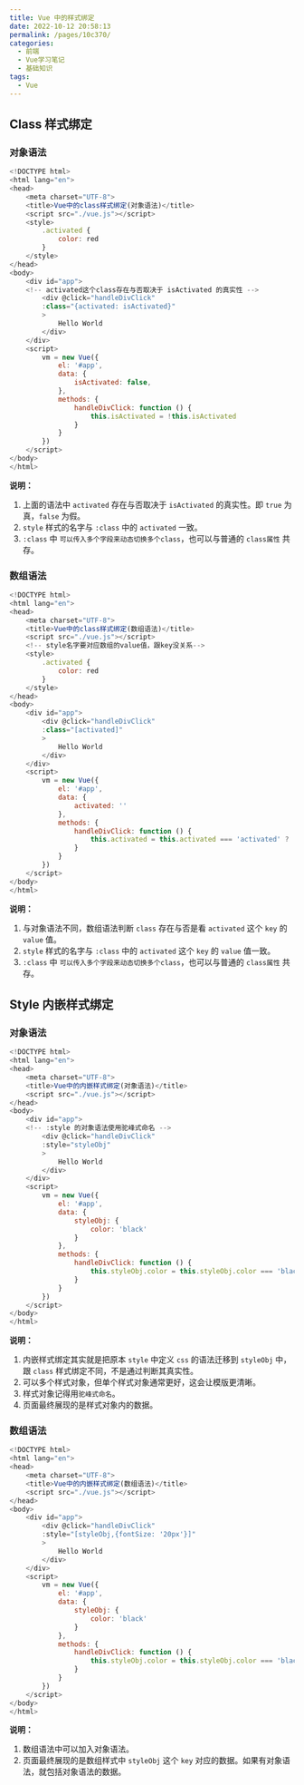 ```yaml
---
title: Vue 中的样式绑定
date: 2022-10-12 20:58:13
permalink: /pages/10c370/
categories:
  - 前端
  - Vue学习笔记
  - 基础知识
tags:
  - Vue
---
```


## Class 样式绑定

### 对象语法

```js
<!DOCTYPE html>
<html lang="en">
<head>
	<meta charset="UTF-8">
	<title>Vue中的class样式绑定(对象语法)</title>
	<script src="./vue.js"></script>
	<style>
		.activated {
			color: red
		}
	</style>
</head>
<body>
	<div id="app">
    <!-- activated这个class存在与否取决于 isActivated 的真实性 -->
		<div @click="handleDivClick"
		:class="{activated: isActivated}"
		>
			Hello World
		</div>
	</div>
	<script>
		vm = new Vue({
			el: '#app',
			data: {
				isActivated: false,
			},
			methods: {
				handleDivClick: function () {
					this.isActivated = !this.isActivated
				}
			}
		})
	</script>
</body>
</html>
```

**说明：**

1. 上面的语法中 `activated` 存在与否取决于 `isActivated` 的真实性。即 `true` 为真，`false` 为假。
2.  `style` 样式的名字与 `:class` 中的 `activated` 一致。
3. `:class` 中 `可以传入多个字段来动态切换多个class`，也可以与普通的 `class属性` 共存。

### 数组语法

```js
<!DOCTYPE html>
<html lang="en">
<head>
	<meta charset="UTF-8">
	<title>Vue中的class样式绑定(数组语法)</title>
	<script src="./vue.js"></script>
	<!-- style名字要对应数组的value值，跟key没关系-->
	<style>
		.activated {
			color: red
		}
	</style>
</head>
<body>
	<div id="app">
		<div @click="handleDivClick"
		:class="[activated]"
		>
			Hello World
		</div>
	</div>
	<script>
		vm = new Vue({
			el: '#app',
			data: {
				activated: ''
			},
			methods: {
				handleDivClick: function () {
					this.activated = this.activated === 'activated' ? '':'activated'
				}
			}
		})
	</script>
</body>
</html>
```

**说明：**

1. 与对象语法不同，数组语法判断 `class` 存在与否是看 `activated` 这个 `key` 的 `value` 值。
2.  `style` 样式的名字与 `:class` 中的  `activated` 这个 `key` 的 `value` 值一致。
3. `:class` 中 `可以传入多个字段来动态切换多个class`，也可以与普通的 `class属性` 共存。

## Style 内嵌样式绑定

### 对象语法

```js
<!DOCTYPE html>
<html lang="en">
<head>
	<meta charset="UTF-8">
	<title>Vue中的内嵌样式绑定(对象语法)</title>
	<script src="./vue.js"></script>
</head>
<body>
	<div id="app">
    <!-- :style 的对象语法使用驼峰式命名 -->
		<div @click="handleDivClick"
		:style="styleObj"
		>
			Hello World
		</div>
	</div>
	<script>
		vm = new Vue({
			el: '#app',
			data: {
				styleObj: {
					color: 'black'
				}
			},
			methods: {
				handleDivClick: function () {
					this.styleObj.color = this.styleObj.color === 'black' ? 'red': 'black'
				}
			}
		}) 
	</script>
</body>
</html>
```

**说明：**

1. 内嵌样式绑定其实就是把原本 `style` 中定义 `css` 的语法迁移到 `styleObj` 中，跟  `class` 样式绑定不同，不是通过判断其真实性。
2. 可以多个样式对象，但单个样式对象通常更好，这会让模版更清晰。
3. 样式对象记得用`驼峰式命名`。
4. 页面最终展现的是样式对象内的数据。

### 数组语法

```js
<!DOCTYPE html>
<html lang="en">
<head>
	<meta charset="UTF-8">
	<title>Vue中的内嵌样式绑定(数组语法)</title>
	<script src="./vue.js"></script>
</head>
<body>
	<div id="app">
		<div @click="handleDivClick"
		:style="[styleObj,{fontSize: '20px'}]"
		>
			Hello World
		</div>
	</div>
	<script>
		vm = new Vue({
			el: '#app',
			data: {
				styleObj: {
					color: 'black'
				}
			},
			methods: {
				handleDivClick: function () {
					this.styleObj.color = this.styleObj.color === 'black' ? 'red': 'black'
				}
			}
		})
	</script>
</body>
</html>
```

**说明：**

1. 数组语法中可以加入对象语法。
2. 页面最终展现的是数组样式中 `styleObj` 这个 `key` 对应的数据。如果有对象语法，就包括对象语法的数据。
